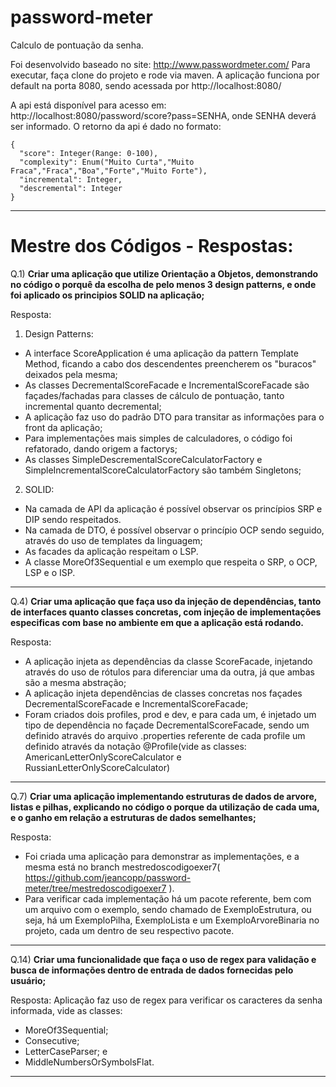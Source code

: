 # password-meter

Calculo de pontuação da senha.

Foi desenvolvido baseado no site: http://www.passwordmeter.com/
Para executar, faça clone do projeto e rode via maven.
A aplicação funciona por default na porta 8080, sendo acessada por http://localhost:8080/

A api está disponível para acesso em: http://localhost:8080/password/score?pass=SENHA, onde SENHA deverá ser informado.
O retorno da api é dado no formato:
```
{
  "score": Integer(Range: 0-100),
  "complexity": Enum("Muito Curta","Muito Fraca","Fraca","Boa","Forte","Muito Forte"),
  "incremental": Integer,
  "descremental": Integer
}
```
----------------------------------------------------------------------------------------------------------------------------
# Mestre dos Códigos - Respostas:

Q.1) **Criar uma aplicação que utilize Orientação a Objetos, demonstrando no código o porquê da escolha de pelo menos 3 design patterns, e onde foi aplicado os principios SOLID na aplicação;**

Resposta:
1. Design Patterns:
  *	A interface ScoreApplication é uma aplicação da pattern Template Method, ficando a cabo dos descendentes preencherem os "buracos" deixados pela mesma;
  *	As classes DecrementalScoreFacade e IncrementalScoreFacade são façades/fachadas para classes de cálculo de pontuação, tanto incremental quanto decremental; 
  *	A aplicação faz uso do padrão DTO para transitar as informações para o front da aplicação; 
  *	Para implementações mais simples de calculadores, o código foi refatorado, dando origem a factorys;
  *	As classes SimpleDescrementalScoreCalculatorFactory e  SimpleIncrementalScoreCalculatorFactory são também Singletons;
2. SOLID:
  *	Na camada de API da aplicação é possível observar os princípios SRP e DIP sendo respeitados. 
  *	Na camada de DTO, é possível observar o princípio OCP sendo seguido, através do uso de templates da linguagem;
  *	As facades da aplicação respeitam o LSP. 
  *	A classe MoreOf3Sequential e um exemplo que respeita o SRP, o OCP, LSP e o ISP. 
-----
Q.4) **Criar uma aplicação que faça uso da injeção de dependências, tanto de interfaces quanto classes concretas, com injeção de implementações especificas com base no ambiente em que a aplicação está rodando.**

Resposta:
*	A aplicação injeta as dependências da classe ScoreFacade, injetando através do uso de rótulos para diferenciar uma da outra, já que ambas são a mesma abstração;
*	A aplicação injeta dependências de classes concretas nos façades DecrementalScoreFacade e IncrementalScoreFacade;
*	Foram criados dois profiles, prod e dev, e para cada um, é injetado um tipo de dependência no façade DecrementalScoreFacade, sendo um definido através do arquivo .properties referente de cada profile um definido através da notação @Profile(vide as classes: AmericanLetterOnlyScoreCalculator e RussianLetterOnlyScoreCalculator)
-----
Q.7) **Criar uma aplicação implementando estruturas de dados de arvore, listas e pilhas, explicando no código o porque da utilização de cada uma, e o ganho em relação a estruturas de dados semelhantes;**

Resposta: 
*	Foi criada uma aplicação para demonstrar as implementações, e a mesma está no branch mestredoscodigoexer7( https://github.com/jeancopp/password-meter/tree/mestredoscodigoexer7 ).
*   Para verificar cada implementação há um pacote referente, bem com um arquivo com o exemplo, sendo chamado de ExemploEstrutura, ou seja, há um ExemploPilha, ExemploLista e um ExemploArvoreBinaria no projeto, cada um dentro de seu respectivo pacote.

-----
Q.14) **Criar uma funcionalidade que faça o uso de regex para validação e busca de informações dentro de entrada de dados fornecidas pelo usuário;**

Resposta:
Aplicação faz uso de regex para verificar os caracteres da senha informada, vide as classes: 
 * MoreOf3Sequential; 
 * Consecutive;
 * LetterCaseParser;  e 
 * MiddleNumbersOrSymbolsFlat.

-----
